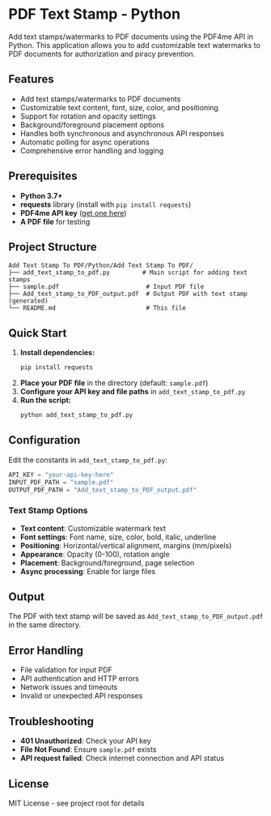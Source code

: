# PDF Text Stamp - Python

Add text stamps/watermarks to PDF documents using the PDF4me API in Python. This application allows you to add customizable text watermarks to PDF documents for authorization and piracy prevention.

## Features

- Add text stamps/watermarks to PDF documents
- Customizable text content, font, size, color, and positioning
- Support for rotation and opacity settings
- Background/foreground placement options
- Handles both synchronous and asynchronous API responses
- Automatic polling for async operations
- Comprehensive error handling and logging

## Prerequisites

- **Python 3.7+**
- **requests** library (install with `pip install requests`)
- **PDF4me API key** ([get one here](https://dev.pdf4me.com/dashboard/#/api-keys/))
- **A PDF file** for testing

## Project Structure

```
Add Text Stamp To PDF/Python/Add Text Stamp To PDF/
├── add_text_stamp_to_pdf.py         # Main script for adding text stamps
├── sample.pdf                        # Input PDF file
├── Add_text_stamp_to_PDF_output.pdf  # Output PDF with text stamp (generated)
└── README.md                         # This file
```

## Quick Start

1. **Install dependencies:**
   ```bash
   pip install requests
   ```
2. **Place your PDF file** in the directory (default: `sample.pdf`)
3. **Configure your API key and file paths** in `add_text_stamp_to_pdf.py`
4. **Run the script:**
   ```bash
   python add_text_stamp_to_pdf.py
   ```

## Configuration

Edit the constants in `add_text_stamp_to_pdf.py`:

```python
API_KEY = "your-api-key-here"
INPUT_PDF_PATH = "sample.pdf"
OUTPUT_PDF_PATH = "Add_text_stamp_to_PDF_output.pdf"
```

### Text Stamp Options
- **Text content**: Customizable watermark text
- **Font settings**: Font name, size, color, bold, italic, underline
- **Positioning**: Horizontal/vertical alignment, margins (mm/pixels)
- **Appearance**: Opacity (0-100), rotation angle
- **Placement**: Background/foreground, page selection
- **Async processing**: Enable for large files

## Output

The PDF with text stamp will be saved as `Add_text_stamp_to_PDF_output.pdf` in the same directory.

## Error Handling

- File validation for input PDF
- API authentication and HTTP errors
- Network issues and timeouts
- Invalid or unexpected API responses

## Troubleshooting

- **401 Unauthorized**: Check your API key
- **File Not Found**: Ensure `sample.pdf` exists
- **API request failed**: Check internet connection and API status

## License

MIT License - see project root for details 